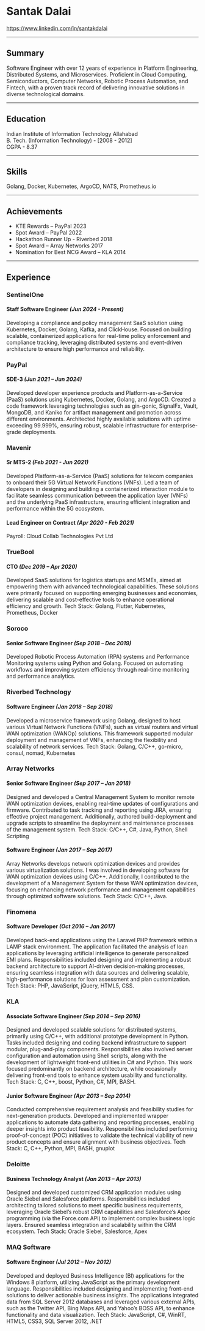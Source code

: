 # Santak Dalai

https://www.linkedin.com/in/santakdalai

---

## Summary

Software Engineer with over 12 years of experience in Platform Engineering, Distributed Systems, and Microservices. Proficient in Cloud Computing, Semiconductors, Computer Networks, Robotic Process Automation, and Fintech, with a proven track record of delivering innovative solutions in diverse technological domains.

---

## Education

Indian Institute of Information Technology Allahabad<br>
B. Tech. (Information Technology) - [2008 - 2012]<br>
CGPA - 8.37

---

## Skills

Golang, Docker, Kubernetes, ArgoCD, NATS, Prometheus.io

---

## Achievements

- KTE Rewards – PayPal 2023
- Spot Award – PayPal 2022
- Hackathon Runner Up - Riverbed 2018
- Spot Award – Array Networks 2017
- Nomination for Best NCG Award – KLA 2014

---

## Experience

### SentinelOne

#### Staff Software Engineer _(Jun 2024 - Present)_

Developing a compliance and policy management SaaS solution using Kubernetes, Docker, Golang, Kafka, and ClickHouse. Focused on building scalable, containerized applications for real-time policy enforcement and compliance tracking, leveraging distributed systems and event-driven architecture to ensure high performance and reliability.

### PayPal

#### SDE-3 _(Jun 2021 – Jun 2024)_

Developed developer experience products and Platform-as-a-Service (PaaS) solutions using Kubernetes, Docker, Golang, and ArgoCD. Created a code framework leveraging technologies such as gin-gonic, SignalFx, Vault, MongoDB, and Kaniko for artifact management and promotion across different environments. Architected highly available solutions with uptime exceeding 99.999%, ensuring robust, scalable infrastructure for enterprise-grade deployments.

### Mavenir

#### Sr MTS-2 _(Feb 2021 - Jun 2021)_

Developed Platform-as-a-Service (PaaS) solutions for telecom companies to onboard their 5G Virtual Network Functions (VNFs). Led a team of developers in designing and building a containerized interaction module to facilitate seamless communication between the application layer (VNFs) and the underlying PaaS infrastructure, ensuring efficient integration and performance within the 5G ecosystem.

#### Lead Engineer on Contract _(Apr 2020 - Feb 2021)_

Payroll: Cloud Collab Technologies Pvt Ltd

### TrueBool

#### CTO _(Dec 2019 – Apr 2020)_

Developed SaaS solutions for logistics startups and MSMEs, aimed at empowering them with advanced technological capabilities. These solutions were primarily focused on supporting emerging businesses and economies, delivering scalable and cost-effective tools to enhance operational efficiency and growth.
Tech Stack: Golang, Flutter, Kubernetes, Prometheus, Docker

### Soroco

#### Senior Software Engineer _(Sep 2018 – Dec 2019)_

Developed Robotic Process Automation (RPA) systems and Performance Monitoring systems using Python and Golang. Focused on automating workflows and improving system efficiency through real-time monitoring and performance analytics.

### Riverbed Technology

#### Software Engineer _(Jan 2018 – Sep 2018)_

Developed a microservice framework using Golang, designed to host various Virtual Network Functions (VNFs), such as virtual routers and virtual WAN optimization (WANOp) solutions. This framework supported modular deployment and management of VNFs, enhancing the flexibility and scalability of network services.
Tech Stack: Golang, C/C++, go-micro, consul, nomad, Kubernetes

### Array Networks

#### Senior Software Engineer _(Sep 2017 – Jan 2018)_

Designed and developed a Central Management System to monitor remote WAN optimization devices, enabling real-time updates of configurations and firmware. Contributed to task tracking and reporting using JIRA, ensuring effective project management. Additionally, authored build-deployment and upgrade scripts to streamline the deployment and maintenance processes of the management system.
Tech Stack: C/C++, C#, Java, Python, Shell Scripting

#### Software Engineer _(Jan 2017 – Sep 2017)_

Array Networks develops network optimization devices and provides various virtualization solutions. I was involved in developing software for WAN optimization devices using C/C++. Additionally, I contributed to the development of a Management System for these WAN optimization devices, focusing on enhancing network performance and management capabilities through optimized software solutions.
Tech Stack: C/C++, Java.

### Finomena

#### Software Developer _(Oct 2016 – Jan 2017)_

Developed back-end applications using the Laravel PHP framework within a LAMP stack environment. The application facilitated the analysis of loan applications by leveraging artificial intelligence to generate personalized EMI plans. Responsibilities included designing and implementing a robust backend architecture to support AI-driven decision-making processes, ensuring seamless integration with data sources and delivering scalable, high-performance solutions for loan assessment and plan customization.
Tech Stack: PHP, JavaScript, jQuery, HTML5, CSS.

### KLA

#### Associate Software Engineer _(Sep 2014 – Sep 2016)_

Designed and developed scalable solutions for distributed systems, primarily using C/C++, with additional prototype development in Python. Tasks included designing and coding backend infrastructure to support modular, plug-and-play components. Responsibilities also involved server configuration and automation using Shell scripts, along with the development of lightweight front-end utilities in C# and Python. This work focused predominantly on backend architecture, while occasionally delivering front-end tools to enhance system usability and functionality.
Tech Stack: C, C++, boost, Python, C#, MPI, BASH.

#### Junior Software Engineer _(Apr 2013 – Sep 2014)_

Conducted comprehensive requirement analysis and feasibility studies for next-generation products. Developed and implemented wrapper applications to automate data gathering and reporting processes, enabling deeper insights into product feasibility. Responsibilities included performing proof-of-concept (POC) initiatives to validate the technical viability of new product concepts and ensure alignment with business objectives.
Tech Stack: C, C++, Python, MPI, BASH, gnuplot

### Deloitte

#### Business Technology Analyst _(Jan 2013 – Apr 2013)_

Designed and developed customized CRM application modules using Oracle Siebel and Salesforce platforms. Responsibilities included architecting tailored solutions to meet specific business requirements, leveraging Oracle Siebel’s robust CRM capabilities and Salesforce’s Apex programming (via the Force.com API) to implement complex business logic layers. Ensured seamless integration and scalability within the CRM ecosystem.
Tech Stack: Oracle Siebel, Salesforce, Apex

### MAQ Software

#### Software Engineer _(Jul 2012 – Nov 2012)_

Developed and deployed Business Intelligence (BI) applications for the Windows 8 platform, utilizing JavaScript as the primary development language. Responsibilities included designing and implementing front-end solutions to deliver actionable business insights. The applications integrated data from SQL Server 2012 databases and leveraged various external APIs, such as the Twitter API, Bing Maps API, and Yahoo’s BOSS API, to enhance functionality and data visualization.
Tech Stack: JavaScript, C#, WinRT, HTML5, CSS3, SQL Server 2012, .NET
